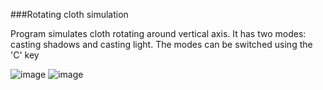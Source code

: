 ###Rotating cloth simulation

Program simulates cloth rotating around vertical axis. It has two modes: casting shadows and casting light. The modes can be switched using the 'C' key

![image](https://github.com/user-attachments/assets/019f6ec6-b2cb-4631-9f5a-b5832a10a1de)
![image](https://github.com/user-attachments/assets/6309bf7e-6bde-4c8b-9db0-87312498d833)
